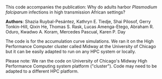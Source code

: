 This code accompanies the publication:
Why do adults harbor *Plasmodium falciparum* infections in high transmission African settings?

**Authors**: Shazia Ruybal-Pesántez, Kathryn E. Tiedje, Shai Pilosof, Gerry Tonkin-Hill, Qixin He, Thomas S. Rask, Lucas Amenga-Etego, Abraham R. Oduro, Kwadwo A. Koram, Mercedes Pascual, Karen P. Day


The code is for the accumulation curve simulations. We ran it on the High Performance Computer cluster called Midway at the University of Chicago but it can be easily adapted to run on any HPC system or locally.

Please note: We ran the code on University of Chicago's Midway High Performance Computing system platform ("cluster"). Code may need to be adapted to a different HPC platform.
